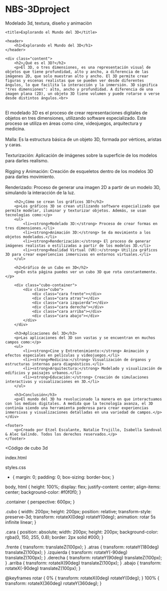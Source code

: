 # NBS-3Dproject
Modelado 3d, textura, diseño y animaciòn
<!DOCTYPE html>
<html>
  </head>
<body>
<head>
   
    <title>Explorando el Mundo del 3D</title>
</head>


    <header>
        <h1>Explorando el Mundo del 3D</h1>
    </header>

    <div class="content">
        <h2>¿Qué es el 3D?</h2>
        <p>El 3D, o tres dimensiones, es una representación visual de objetos que tiene profundidad, alto y ancho, a diferencia de las imágenes 2D, que solo muestran alto y ancho. El 3D permite crear figuras y escenas realistas que se pueden ver desde diferentes ángulos, lo que facilita la interacción y la inmersión. 3D significa "tres dimensiones": alto, ancho y profundidad. A diferencia de una imagen plana (2D), un objeto 3D tiene volumen y puede rotarse o verse desde distintos ángulos.<br>

<br>
El modelado 3D es el proceso de crear representaciones digitales de objetos en tres dimensiones, utilizando software especializado. Este proceso se utiliza en áreas como cine, videojuegos, arquitectura y medicina.<br>
<br>
Malla: Es la estructura básica de un objeto 3D, formada por vértices, aristas y caras.<br>
<br>
Texturización: Aplicación de imágenes sobre la superficie de los modelos para darles realismo.<br>
<br>
Rigging y Animación: Creación de esqueletos dentro de los modelos 3D para darles movimiento.<br>
<br>
Renderizado: Proceso de generar una imagen 2D a partir de un modelo 3D, simulando la interacción de la luz.
</p>

        <h2>¿Cómo se crean los gráficos 3D?</h2>
        <p>Los gráficos 3D se crean utilizando software especializado que permite modelar, iluminar y texturizar objetos. Además, se usan tecnologías como:</p>
        <ul>
            <li><strong>Modelado 3D:</strong> Proceso de crear formas en tres dimensiones.</li>
            <li><strong>Animación 3D:</strong> Se da movimiento a los objetos modelados.</li>
            <li><strong>Renderización:</strong> El proceso de generar imágenes realistas o estilizadas a partir de los modelos 3D.</li>
            <li><strong>Realidad Virtual (VR):</strong> Utiliza gráficos 3D para crear experiencias inmersivas en entornos virtuales.</li>
        </ul>

        <h2>Gráfico de un Cubo en 3D</h2>
        <p>En esta página puedes ver un cubo 3D que rota constantemente.</p>

        <div class="cubo-container">
            <div class="cubo">
                <div class="cara frente"></div>
                <div class="cara atras"></div>
                <div class="cara izquierda"></div>
                <div class="cara derecha"></div>
                <div class="cara arriba"></div>
                <div class="cara abajo"></div>
            </div>
        </div>

        <h3>Aplicaciones del 3D</h3>
        <p>Las aplicaciones del 3D son vastas y se encuentran en muchos campos como:</p>
        <ul>
            <li><strong>Cine y Entretenimiento:</strong> Animación y efectos especiales en películas y videojuegos.</li>
            <li><strong>Medicina:</strong> Visualización de órganos y estructuras internas para diagnósticos.</li>
            <li><strong>Arquitectura:</strong> Modelado y visualización de edificios y paisajes urbanos.</li>
            <li><strong>Educación:</strong> Creación de simulaciones interactivas y visualizaciones en 3D.</li>
        </ul>

        <h3>Conclusión</h3>
        <p>El mundo del 3D ha revolucionado la manera en que interactuamos con los medios digitales. A medida que la tecnología avanza, el 3D continúa siendo una herramienta poderosa para crear experiencias inmersivas y visualizaciones detalladas en una variedad de campos.</p>
    </div>

    <footer>
        <p>Creado por Etzel Escalante, Natalie Trujillo, Isabella Sandoval & Alec Galindo. Todos los derechos reservados.</p>
    </footer>

</body>

</html>


<Código de cubo 3d

index.html

<!DOCTYPE html>
<html lang="es">
<head>
    <meta charset="UTF-8">
    <meta name="viewport" content="width=device-width, initial-scale=1.0">
    <title>Página Web 3D</title>
    <link rel="stylesheet" href="styles.css">
</head>
<body>
    <div class="container">
        <div class="cubo" id="cubo">
            <div class="cara frente"></div>
            <div class="cara atras"></div>
            <div class="cara izquierda"></div>
            <div class="cara derecha"></div>
            <div class="cara arriba"></div>
            <div class="cara abajo"></div>
        </div>
    </div>
    <script src="script.js"></script>
</body>
</html>

styles.css

* {
    margin: 0;
    padding: 0;
    box-sizing: border-box;
}

body, html {
    height: 100%;
    display: flex;
    justify-content: center;
    align-items: center;
    background-color: #f0f0f0;
}

.container {
    perspective: 600px;
}

.cubo {
    width: 200px;
    height: 200px;
    position: relative;
    transform-style: preserve-3d;
    transform: rotateX(0deg) rotateY(0deg);
    animation: rotar 5s infinite linear;
}

.cara {
    position: absolute;
    width: 200px;
    height: 200px;
    background-color: rgba(0, 150, 255, 0.8);
    border: 2px solid #000;
}

.frente  { transform: translateZ(100px); }
.atras   { transform: rotateY(180deg) translateZ(100px); }
.izquierda { transform: rotateY(-90deg) translateZ(100px); }
.derecha { transform: rotateY(90deg) translateZ(100px); }
.arriba  { transform: rotateX(90deg) translateZ(100px); }
.abajo   { transform: rotateX(-90deg) translateZ(100px); }

@keyframes rotar {
    0% { transform: rotateX(0deg) rotateY(0deg); }
    100% { transform: rotateX(360deg) rotateY(360deg); }

